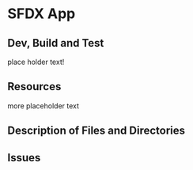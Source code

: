 # SFDX  App

## Dev, Build and Test
place holder text!

## Resources
more placeholder text

## Description of Files and Directories


## Issues


